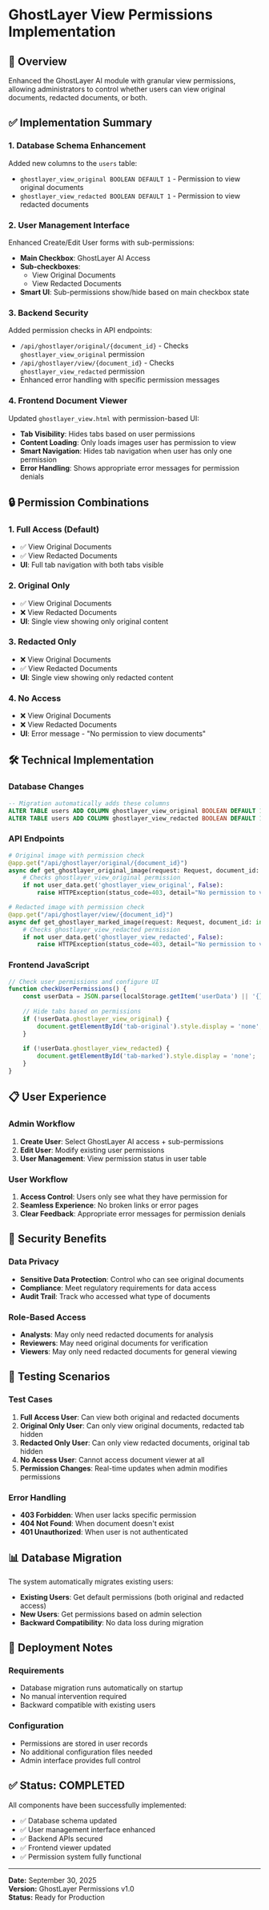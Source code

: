 # GhostLayer View Permissions Implementation

## 🎯 **Overview**
Enhanced the GhostLayer AI module with granular view permissions, allowing administrators to control whether users can view original documents, redacted documents, or both.

## ✅ **Implementation Summary**

### **1. Database Schema Enhancement**
Added new columns to the `users` table:
- `ghostlayer_view_original BOOLEAN DEFAULT 1` - Permission to view original documents
- `ghostlayer_view_redacted BOOLEAN DEFAULT 1` - Permission to view redacted documents

### **2. User Management Interface**
Enhanced Create/Edit User forms with sub-permissions:
- **Main Checkbox**: GhostLayer AI Access
- **Sub-checkboxes**:
  - View Original Documents
  - View Redacted Documents
- **Smart UI**: Sub-permissions show/hide based on main checkbox state

### **3. Backend Security**
Added permission checks in API endpoints:
- `/api/ghostlayer/original/{document_id}` - Checks `ghostlayer_view_original` permission
- `/api/ghostlayer/view/{document_id}` - Checks `ghostlayer_view_redacted` permission
- Enhanced error handling with specific permission messages

### **4. Frontend Document Viewer**
Updated `ghostlayer_view.html` with permission-based UI:
- **Tab Visibility**: Hides tabs based on user permissions
- **Content Loading**: Only loads images user has permission to view
- **Smart Navigation**: Hides tab navigation when user has only one permission
- **Error Handling**: Shows appropriate error messages for permission denials

## 🔒 **Permission Combinations**

### **1. Full Access (Default)**
- ✅ View Original Documents
- ✅ View Redacted Documents
- **UI**: Full tab navigation with both tabs visible

### **2. Original Only**
- ✅ View Original Documents
- ❌ View Redacted Documents
- **UI**: Single view showing only original content

### **3. Redacted Only**
- ❌ View Original Documents
- ✅ View Redacted Documents
- **UI**: Single view showing only redacted content

### **4. No Access**
- ❌ View Original Documents
- ❌ View Redacted Documents
- **UI**: Error message - "No permission to view documents"

## 🛠 **Technical Implementation**

### **Database Changes**
```sql
-- Migration automatically adds these columns
ALTER TABLE users ADD COLUMN ghostlayer_view_original BOOLEAN DEFAULT 1;
ALTER TABLE users ADD COLUMN ghostlayer_view_redacted BOOLEAN DEFAULT 1;
```

### **API Endpoints**
```python
# Original image with permission check
@app.get("/api/ghostlayer/original/{document_id}")
async def get_ghostlayer_original_image(request: Request, document_id: int):
    # Checks ghostlayer_view_original permission
    if not user_data.get('ghostlayer_view_original', False):
        raise HTTPException(status_code=403, detail="No permission to view original documents")

# Redacted image with permission check  
@app.get("/api/ghostlayer/view/{document_id}")
async def get_ghostlayer_marked_image(request: Request, document_id: int):
    # Checks ghostlayer_view_redacted permission
    if not user_data.get('ghostlayer_view_redacted', False):
        raise HTTPException(status_code=403, detail="No permission to view redacted documents")
```

### **Frontend JavaScript**
```javascript
// Check user permissions and configure UI
function checkUserPermissions() {
    const userData = JSON.parse(localStorage.getItem('userData') || '{}');
    
    // Hide tabs based on permissions
    if (!userData.ghostlayer_view_original) {
        document.getElementById('tab-original').style.display = 'none';
    }
    
    if (!userData.ghostlayer_view_redacted) {
        document.getElementById('tab-marked').style.display = 'none';
    }
}
```

## 📋 **User Experience**

### **Admin Workflow**
1. **Create User**: Select GhostLayer AI access + sub-permissions
2. **Edit User**: Modify existing user permissions
3. **User Management**: View permission status in user table

### **User Workflow**
1. **Access Control**: Users only see what they have permission for
2. **Seamless Experience**: No broken links or error pages
3. **Clear Feedback**: Appropriate error messages for permission denials

## 🔐 **Security Benefits**

### **Data Privacy**
- **Sensitive Data Protection**: Control who can see original documents
- **Compliance**: Meet regulatory requirements for data access
- **Audit Trail**: Track who accessed what type of documents

### **Role-Based Access**
- **Analysts**: May only need redacted documents for analysis
- **Reviewers**: May need original documents for verification
- **Viewers**: May only need redacted documents for general viewing

## 🧪 **Testing Scenarios**

### **Test Cases**
1. **Full Access User**: Can view both original and redacted documents
2. **Original Only User**: Can only view original documents, redacted tab hidden
3. **Redacted Only User**: Can only view redacted documents, original tab hidden
4. **No Access User**: Cannot access document viewer at all
5. **Permission Changes**: Real-time updates when admin modifies permissions

### **Error Handling**
- **403 Forbidden**: When user lacks specific permission
- **404 Not Found**: When document doesn't exist
- **401 Unauthorized**: When user is not authenticated

## 📊 **Database Migration**

The system automatically migrates existing users:
- **Existing Users**: Get default permissions (both original and redacted access)
- **New Users**: Get permissions based on admin selection
- **Backward Compatibility**: No data loss during migration

## 🚀 **Deployment Notes**

### **Requirements**
- Database migration runs automatically on startup
- No manual intervention required
- Backward compatible with existing users

### **Configuration**
- Permissions are stored in user records
- No additional configuration files needed
- Admin interface provides full control

## ✅ **Status: COMPLETED**

All components have been successfully implemented:
- ✅ Database schema updated
- ✅ User management interface enhanced
- ✅ Backend APIs secured
- ✅ Frontend viewer updated
- ✅ Permission system fully functional

---

**Date:** September 30, 2025  
**Version:** GhostLayer Permissions v1.0  
**Status:** Ready for Production
